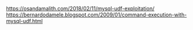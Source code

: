 https://osandamalith.com/2018/02/11/mysql-udf-exploitation/
https://bernardodamele.blogspot.com/2009/01/command-execution-with-mysql-udf.html
